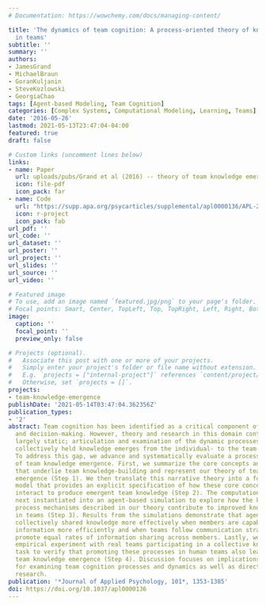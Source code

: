 ```yaml
---
# Documentation: https://wowchemy.com/docs/managing-content/

title: 'The dynamics of team cognition: A process-oriented theory of knowledge emergence
  in teams'
subtitle: ''
summary: ''
authors:
- JamesGrand
- MichaelBraun
- GoranKuljanin
- SteveKozlowski
- GeorgiaChao
tags: [Agent-based Modeling, Team Cognition]
categories: [Complex Systems, Computational Modeling, Learning, Teams]
date: '2016-05-26'
lastmod: 2021-05-13T23:47:04-04:00
featured: true
draft: false

# Custom links (uncomment lines below)
links:
- name: Paper
  url: uploads/pubs/Grand et al (2016) -- theory of team knowledge emergence.pdf
  icon: file-pdf
  icon_pack: far
- name: Code
  url: "https://supp.apa.org/psycarticles/supplemental/apl0000136/APL-2014-0766R3_Supp.R.txt"
  icon: r-project
  icon_pack: fab
url_pdf: ''
url_code: ''
url_dataset: ''
url_poster: ''
url_project: ''
url_slides: ''
url_source: ''
url_video: ''

# Featured image
# To use, add an image named `featured.jpg/png` to your page's folder.
# Focal points: Smart, Center, TopLeft, Top, TopRight, Left, Right, BottomLeft, Bottom, BottomRight.
image:
  caption: ''
  focal_point: ''
  preview_only: false

# Projects (optional).
#   Associate this post with one or more of your projects.
#   Simply enter your project's folder or file name without extension.
#   E.g. `projects = ["internal-project"]` references `content/project/deep-learning/index.md`.
#   Otherwise, set `projects = []`.
projects:
- team-knowledge-emergence
publishDate: '2021-05-14T03:47:04.362356Z'
publication_types:
- '2'
abstract: Team cognition has been identified as a critical component of team performance
  and decision-making. However, theory and research in this domain continues to remain
  largely static; articulation and examination of the dynamic processes through which
  collectively held knowledge emerges from the individual- to the team-level is lacking.
  To address this gap, we advance and systematically evaluate a process-oriented theory
  of team knowledge emergence. First, we summarize the core concepts and dynamic mechanisms
  that underlie team knowledge-building and represent our theory of team knowledge
  emergence (Step 1). We then translate this narrative theory into a formal computational
  model that provides an explicit specification of how these core concepts and mechanisms
  interact to produce emergent team knowledge (Step 2). The computational model is
  next instantiated into an agent-based simulation to explore how the key generative
  process mechanisms described in our theory contribute to improved knowledge emergence
  in teams (Step 3). Results from the simulations demonstrate that agent teams generate
  collectively shared knowledge more effectively when members are capable of processing
  information more efficiently and when teams follow communication strategies that
  promote equal rates of information sharing across members. Lastly, we conduct an
  empirical experiment with real teams participating in a collective knowledge-building
  task to verify that promoting these processes in human teams also leads to improved
  team knowledge emergence (Step 4). Discussion focuses on implications of the theory
  for examining team cognition processes and dynamics as well as directions for future
  research.
publication: '*Journal of Applied Psychology, 101*, 1353-1385'
doi: https://doi.org/10.1037/apl0000136
---
```

